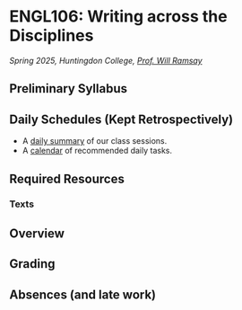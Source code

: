 # ENGL106: Writing across the Disciplines

*Spring 2025, Huntingdon College, [Prof. Will Ramsay](https://willramsay.github.io)*

## Preliminary Syllabus

## Daily Schedules (Kept Retrospectively)

* A [daily summary](./daily_schedule_first_project.html) of our class sessions.
* A [calendar](./engl106_daily_tasks.pdf) of recommended daily tasks.

## Required Resources

### Texts

## Overview

## Grading

## Absences (and late work)

